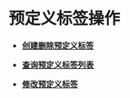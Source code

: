 # 预定义标签操作<a name="zh-cn_topic_0133313258"></a>

 

-   **[创建删除预定义标签](创建删除预定义标签.md)**  

-   **[查询预定义标签列表](查询预定义标签列表.md)**  

-   **[修改预定义标签](修改预定义标签.md)**  


